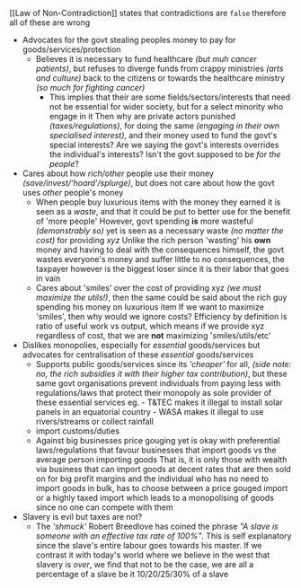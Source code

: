[[Law of Non-Contradiction]] states that contradictions are `false` therefore all of these are wrong

- Advocates for the govt stealing peoples money to pay for goods/services/protection
	- Believes it is necessary to fund healthcare _(but muh cancer patients)_, but refuses to diverge funds from crappy ministries _(arts and culture)_ back to the citizens or towards the healthcare ministry _(so much for fighting cancer)_
		- This implies that their are some fields/sectors/interests that need not be essential for wider society, but for a select minority who engage in it
		  Then why are private actors punished _(taxes/regulations)_, for doing the same _(engaging in their own specialised interest)_, and their money used to fund the govt's special interests? Are we saying the govt's interests overrides the individual's interests? Isn't the govt supposed to be _for the people_?
- Cares about how _rich/other_ people use their money _(save/invest/'hoard'/splurge)_, but does not care about how the govt uses _other_ people's money
	- When people buy luxurious items with the money they earned it is seen as a _waste_, and that it could be put to better use for the benefit of 'more people'
	  However, govt spending __is__ more wasteful _(demonstrably so)_ yet is seen as a necessary waste _(no matter the cost)_ for providing _xyz_
	  Unlike the rich person 'wasting' his __own__ money and having to deal with the consequences himself, the govt wastes everyone's money and suffer little to no consequences, the taxpayer however is the biggest loser since it is their labor that goes in vain
	- Cares about 'smiles' over the cost of providing xyz _(we must maximize the utils!)_, then the same could be said about the rich guy spending his money on luxurious item
	  If we want to maximize 'smiles', then why would we ignore costs? Efficiency by definition is ratio of useful work vs output, which means if we provide xyz regardless of cost, that we are __not__ maximizing 'smiles/utils/etc'
- Dislikes monopolies, especially for _essential_ goods/services but advocates for centralisation of these _essential_ goods/services
	- Supports public goods/services since its _'cheaper'_ for all, _(side note: no, the rich subsidies it with their higher tax contribution)_, but these same govt organisations prevent individuals from paying less with regulations/laws that protect their monopoly as sole provider of these essential services
	   eg. 
		   - T&TEC makes it illegal to install solar panels in an equatorial country
		   - WASA makes it illegal to use rivers/streams or collect rainfall
	- import customs/duties
	- Against big businesses price gouging yet is okay with preferential laws/regulations that favour businesses that import goods vs the average person importing goods
	  That is, it is only those with wealth via business that can import goods at decent rates that are then sold on for big profit margins and the individual who has no need to import goods in bulk, has to choose between a price gouged import or a highly taxed import which leads to a monopolising of goods since no one can compete with them
- Slavery is evil but taxes are not?
	- The _'shmuck'_ Robert Breedlove has coined the phrase _"A slave is someone with an effective tax rate of 100%"_. This is self explanatory since the slave's entire labour goes towards his master. If we contrast it with today's world where we believe in the west that slavery is _over_, we find that not to be the case, we are all a percentage of a slave be it 10/20/25/30% of a slave